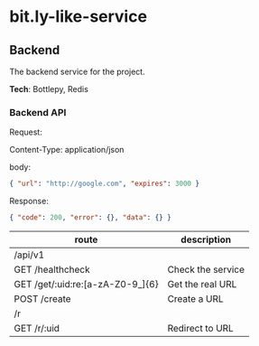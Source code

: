 # bit.ly-like-service

## Backend

The backend service for the project.

**Tech**:
Bottlepy, Redis

### Backend API

Request:

Content-Type: application/json

body:

```json
{ "url": "http://google.com", "expires": 3000 }
```

Response:

```json
{ "code": 200, "error": {}, "data": {} }
```

| route                            | description       |
| -------------------------------- | ----------------- |
| /api/v1                          |                   |
| GET /healthcheck                 | Check the service |
| GET /get/:uid:re:[a-zA-Z0-9_]{6} | Get the real URL  |
| POST /create                     | Create a URL      |
| /r                               |                   |
| GET /r/:uid                      | Redirect to URL   |
